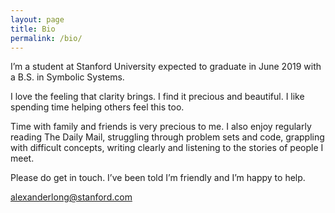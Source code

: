 ```yaml
---
layout: page
title: Bio
permalink: /bio/
---
```


I’m a student at Stanford University expected to graduate in June 2019 with a B.S. in Symbolic Systems.

I love the feeling that clarity brings. I find it precious and beautiful. I like spending time helping others feel this too.

Time with family and friends is very precious to me. I also enjoy regularly reading The Daily Mail, struggling through problem sets and code, grappling with difficult concepts, writing clearly and listening to the stories of people I meet.

Please do get in touch. I’ve been told I’m friendly and I’m happy to help.

[alexanderlong@stanford.com](mailto:alexanderlong@stanford.edu)
